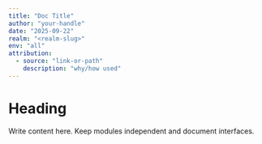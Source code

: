 ```yaml
---
title: "Doc Title"
author: "your-handle"
date: "2025-09-22"
realm: "<realm-slug>"
env: "all"
attribution:
  - source: "link-or-path"
    description: "why/how used"
---
```


# Heading

Write content here. Keep modules independent and document interfaces.
